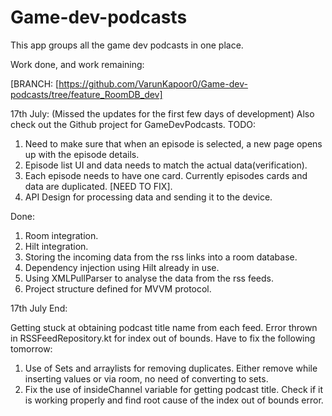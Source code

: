 # Game-dev-podcasts
This app groups all the game dev podcasts in one place. 

Work done, and work remaining:

[BRANCH: [https://github.com/VarunKapoor0/Game-dev-podcasts/tree/feature_RoomDB_dev]

17th July:
(Missed the updates for the first few days of development) Also check out the Github project for GameDevPodcasts.
TODO:
1. Need to make sure that when an episode is selected, a new page opens up with the episode details.
2. Episode list UI and data needs to match the actual data(verification).
3. Each episode needs to have one card. Currently episodes cards and data are duplicated. [NEED TO FIX].
4. API Design for processing data and sending it to the device. 

Done:
1. Room integration.
2. Hilt integration.
3. Storing the incoming data from the rss links into a room database.
4. Dependency injection using Hilt already in use.
5. Using XMLPullParser to analyse the data from the rss feeds.
6. Project structure defined for MVVM protocol.


17th July End:

Getting stuck at obtaining podcast title name from each feed. Error thrown in RSSFeedRepository.kt for index out of bounds. Have to fix the following tomorrow:

1. Use of Sets and arraylists for removing duplicates. Either remove while inserting values or via room, no need of converting to sets.
2. Fix the use of insideChannel variable for getting podcast title. Check if it is working properly and find root cause of the index out of bounds error.
